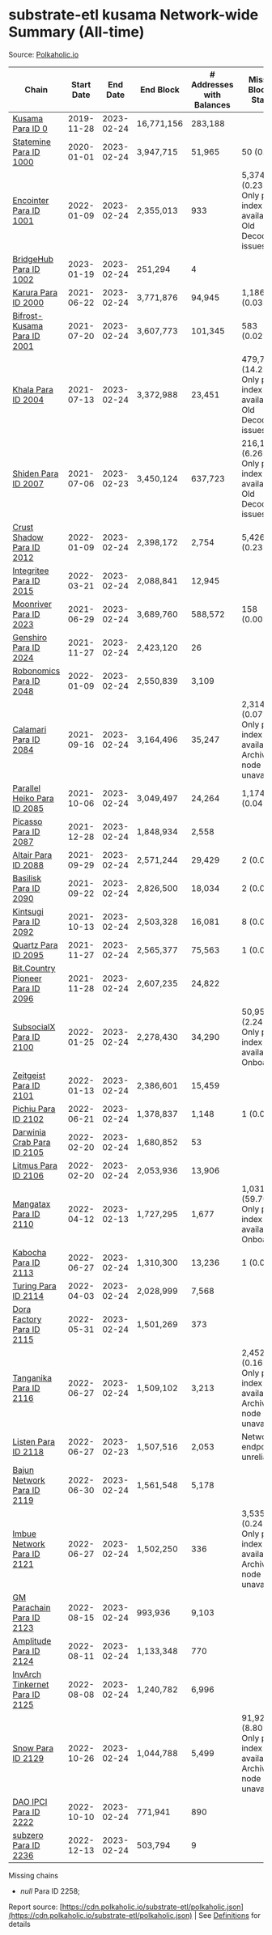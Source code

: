 # substrate-etl kusama Network-wide Summary (All-time)

Source: [Polkaholic.io](https://polkaholic.io)


| Chain            | Start Date | End Date | End Block | # Addresses with Balances | Missing Blocks / Status |
| ---------------- | ---------- | ---------| --------- | ------------------------- | ----------------------- |
| [Kusama Para ID 0](/kusama/0-kusama) | 2019-11-28 | 2023-02-24 | 16,771,156 |  283,188 |    |
| [Statemine Para ID 1000](/kusama/1000-statemine) | 2020-01-01 | 2023-02-24 | 3,947,715 |  51,965 | 50 (0.00%)  |
| [Encointer Para ID 1001](/kusama/1001-encointer) | 2022-01-09 | 2023-02-24 | 2,355,013 |  933 | 5,374 (0.23%) Only partial index available: Old Decoding issues |
| [BridgeHub Para ID 1002](/kusama/1002-bridgehub) | 2023-01-19 | 2023-02-24 | 251,294 |  4 |    |
| [Karura Para ID 2000](/kusama/2000-karura) | 2021-06-22 | 2023-02-24 | 3,771,876 |  94,945 | 1,186 (0.03%)  |
| [Bifrost-Kusama Para ID 2001](/kusama/2001-bifrost-ksm) | 2021-07-20 | 2023-02-24 | 3,607,773 |  101,345 | 583 (0.02%)  |
| [Khala Para ID 2004](/kusama/2004-khala) | 2021-07-13 | 2023-02-24 | 3,372,988 |  23,451 | 479,738 (14.22%) Only partial index available: Old Decoding issues |
| [Shiden Para ID 2007](/kusama/2007-shiden) | 2021-07-06 | 2023-02-23 | 3,450,124 |  637,723 | 216,120 (6.26%) Only partial index available: Old Decoding issues |
| [Crust Shadow Para ID 2012](/kusama/2012-shadow) | 2022-01-09 | 2023-02-24 | 2,398,172 |  2,754 | 5,426 (0.23%)  |
| [Integritee Para ID 2015](/kusama/2015-integritee) | 2022-03-21 | 2023-02-24 | 2,088,841 |  12,945 |    |
| [Moonriver Para ID 2023](/kusama/2023-moonriver) | 2021-06-29 | 2023-02-24 | 3,689,760 |  588,572 | 158 (0.00%)  |
| [Genshiro Para ID 2024](/kusama/2024-genshiro) | 2021-11-27 | 2023-02-24 | 2,423,120 |  26 |    |
| [Robonomics Para ID 2048](/kusama/2048-robonomics) | 2022-01-09 | 2023-02-24 | 2,550,839 |  3,109 |    |
| [Calamari Para ID 2084](/kusama/2084-calamari) | 2021-09-16 | 2023-02-24 | 3,164,496 |  35,247 | 2,314 (0.07%) Only partial index available: Archive node unavailable |
| [Parallel Heiko Para ID 2085](/kusama/2085-parallel-heiko) | 2021-10-06 | 2023-02-24 | 3,049,497 |  24,264 | 1,174 (0.04%)  |
| [Picasso Para ID 2087](/kusama/2087-picasso) | 2021-12-28 | 2023-02-24 | 1,848,934 |  2,558 |    |
| [Altair Para ID 2088](/kusama/2088-altair) | 2021-09-29 | 2023-02-24 | 2,571,244 |  29,429 | 2 (0.00%)  |
| [Basilisk Para ID 2090](/kusama/2090-basilisk) | 2021-09-22 | 2023-02-24 | 2,826,500 |  18,034 | 2 (0.00%)  |
| [Kintsugi Para ID 2092](/kusama/2092-kintsugi) | 2021-10-13 | 2023-02-24 | 2,503,328 |  16,081 | 8 (0.00%)  |
| [Quartz Para ID 2095](/kusama/2095-quartz) | 2021-11-27 | 2023-02-24 | 2,565,377 |  75,563 | 1 (0.00%)  |
| [Bit.Country Pioneer Para ID 2096](/kusama/2096-bitcountrypioneer) | 2021-11-28 | 2023-02-24 | 2,607,235 |  24,822 |    |
| [SubsocialX Para ID 2100](/kusama/2100-subsocialx) | 2022-01-25 | 2023-02-24 | 2,278,430 |  34,290 | 50,950 (2.24%) Only partial index available: Onboarding |
| [Zeitgeist Para ID 2101](/kusama/2101-zeitgeist) | 2022-01-13 | 2023-02-24 | 2,386,601 |  15,459 |    |
| [Pichiu Para ID 2102](/kusama/2102-pichiu) | 2022-06-21 | 2023-02-24 | 1,378,837 |  1,148 | 1 (0.00%)  |
| [Darwinia Crab Para ID 2105](/kusama/2105-crab) | 2022-02-20 | 2023-02-24 | 1,680,852 |  53 |    |
| [Litmus Para ID 2106](/kusama/2106-litmus) | 2022-02-20 | 2023-02-24 | 2,053,936 |  13,906 |    |
| [Mangatax Para ID 2110](/kusama/2110-mangatax) | 2022-04-12 | 2023-02-13 | 1,727,295 |  1,677 | 1,031,158 (59.70%) Only partial index available: Onboarding |
| [Kabocha Para ID 2113](/kusama/2113-kabocha) | 2022-06-27 | 2023-02-24 | 1,310,300 |  13,236 | 1 (0.00%)  |
| [Turing Para ID 2114](/kusama/2114-turing) | 2022-04-03 | 2023-02-24 | 2,028,999 |  7,568 |    |
| [Dora Factory Para ID 2115](/kusama/2115-dorafactory) | 2022-05-31 | 2023-02-24 | 1,501,269 |  373 |    |
| [Tanganika Para ID 2116](/kusama/2116-tanganika) | 2022-06-27 | 2023-02-24 | 1,509,102 |  3,213 | 2,452 (0.16%) Only partial index available: Archive node unavailable |
| [Listen Para ID 2118](/kusama/2118-listen) | 2022-06-27 | 2023-02-23 | 1,507,516 |  2,053 |   Network endpoint unreliable |
| [Bajun Network Para ID 2119](/kusama/2119-bajun) | 2022-06-30 | 2023-02-24 | 1,561,548 |  5,178 |    |
| [Imbue Network Para ID 2121](/kusama/2121-imbue) | 2022-06-27 | 2023-02-24 | 1,502,250 |  336 | 3,535 (0.24%) Only partial index available: Archive node unavailable |
| [GM Parachain Para ID 2123](/kusama/2123-gm) | 2022-08-15 | 2023-02-24 | 993,936 |  9,103 |    |
| [Amplitude Para ID 2124](/kusama/2124-amplitude) | 2022-08-11 | 2023-02-24 | 1,133,348 |  770 |    |
| [InvArch Tinkernet Para ID 2125](/kusama/2125-tinkernet) | 2022-08-08 | 2023-02-24 | 1,240,782 |  6,996 |    |
| [Snow Para ID 2129](/kusama/2129-snow) | 2022-10-26 | 2023-02-24 | 1,044,788 |  5,499 | 91,926 (8.80%) Only partial index available: Archive node unavailable |
| [DAO IPCI Para ID 2222](/kusama/2222-daoipci) | 2022-10-10 | 2023-02-24 | 771,941 |  890 |    |
| [subzero Para ID 2236](/kusama/2236-subzero) | 2022-12-13 | 2023-02-24 | 503,794 |  9 |    |

Missing chains


* *null* Para ID 2258; 

Report source: [https://cdn.polkaholic.io/substrate-etl/polkaholic.json](https://cdn.polkaholic.io/substrate-etl/polkaholic.json) | See [Definitions](/DEFINITIONS.md) for details
